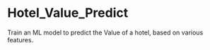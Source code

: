 # Hotel_Value_Predict
Train an ML model to predict the Value of a hotel, based on various features.

